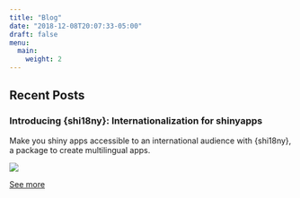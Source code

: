 ```yaml
---
title: "Blog"
date: "2018-12-08T20:07:33-05:00"
draft: false
menu:
  main:
    weight: 2
---
```


## Recent Posts



### Introducing {shi18ny}: Internationalization for shinyapps


Make you shiny apps accessible to an international audience with {shi18ny}, a package to create multilingual apps.

![](/post/2020-07-08-introducing-shi18ny-shiny-internationalization/demo-1-shi18ny.gif)

[See more](/post/2020-07-08-introducing-shi18ny-shiny-internationalization/)







